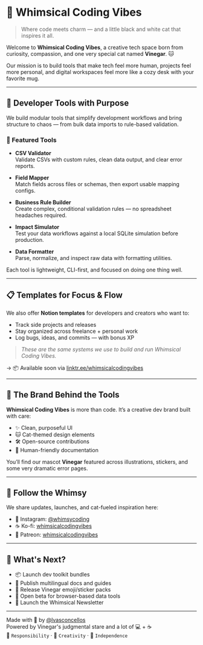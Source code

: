 # 🐾 Whimsical Coding Vibes

> Where code meets charm — and a little black and white cat that inspires it all.

Welcome to **Whimsical Coding Vibes**, a creative tech space born from curiosity, compassion, and one very special cat named **Vinegar**. 🐱

Our mission is to build tools that make tech feel more human, projects feel more personal, and digital workspaces feel more like a cozy desk with your favorite mug.

---

## 🧰 Developer Tools with Purpose

We build modular tools that simplify development workflows and bring structure to chaos — from bulk data imports to rule-based validation.

### 🔧 Featured Tools

- **CSV Validator**  
  Validate CSVs with custom rules, clean data output, and clear error reports.

- **Field Mapper**  
  Match fields across files or schemas, then export usable mapping configs.

- **Business Rule Builder**  
  Create complex, conditional validation rules — no spreadsheet headaches required.

- **Impact Simulator**  
  Test your data workflows against a local SQLite simulation before production.

- **Data Formatter**  
  Parse, normalize, and inspect raw data with formatting utilities.

Each tool is lightweight, CLI-first, and focused on doing one thing well.

---

## 📋 Templates for Focus & Flow

We also offer **Notion templates** for developers and creators who want to:

- Track side projects and releases
- Stay organized across freelance + personal work
- Log bugs, ideas, and commits — with bonus XP

> _These are the same systems we use to build and run Whimsical Coding Vibes._

→ 📦 Available soon via [linktr.ee/whimsicalcodingvibes](https://linktr.ee/whimsicalcodingvibes) 

---

## 🎨 The Brand Behind the Tools

**Whimsical Coding Vibes** is more than code. It’s a creative dev brand built with care:

- ✨ Clean, purposeful UI  
- 🐱 Cat-themed design elements  
- 🛠️ Open-source contributions  
- 🧡 Human-friendly documentation

You’ll find our mascot **Vinegar** featured across illustrations, stickers, and some very dramatic error pages.

---

## 🧡 Follow the Whimsy

We share updates, launches, and cat-fueled inspiration here:

- 🐾 Instagram: [@whimsycoding](https://instagram.com/whimsycoding)  
- ☕ Ko-fi: [whimsicalcodingvibes](https://ko-fi.com/whimsicalcodingvibes)  
- 🎁 Patreon: [whimsicalcodingvibes](https://patreon.com/whimsicalcodingvibes)

---

## 🚀 What's Next?

- 📦 Launch dev toolkit bundles
- 📘 Publish multilingual docs and guides
- 🎨 Release Vinegar emoji/sticker packs
- 🧪 Open beta for browser-based data tools
- 💌 Launch the Whimsical Newsletter

---

Made with 💜 by [@lvasconcellos](https://github.com/lvasconcellos)  
Powered by Vinegar's judgmental stare and a lot of 💻 + ☕  
🧡 `Responsibility` · 💜 `Creativity` · 🖤 `Independence`
